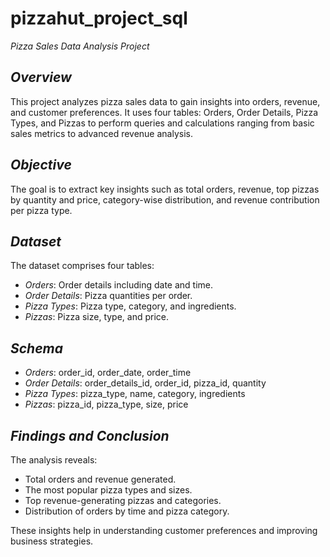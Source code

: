 # pizzahut_project_sql
*Pizza Sales Data Analysis Project*

## *Overview*
This project analyzes pizza sales data to gain insights into orders, revenue, and customer preferences. It uses four tables: Orders, Order Details, Pizza Types, and Pizzas to perform queries and calculations ranging from basic sales metrics to advanced revenue analysis.

## *Objective*
The goal is to extract key insights such as total orders, revenue, top pizzas by quantity and price, category-wise distribution, and revenue contribution per pizza type.

## *Dataset*
The dataset comprises four tables:
- *Orders*: Order details including date and time.
- *Order Details*: Pizza quantities per order.
- *Pizza Types*: Pizza type, category, and ingredients.
- *Pizzas*: Pizza size, type, and price.

## *Schema*
- *Orders*: order_id, order_date, order_time
- *Order Details*: order_details_id, order_id, pizza_id, quantity
- *Pizza Types*: pizza_type, name, category, ingredients
- *Pizzas*: pizza_id, pizza_type, size, price

## *Findings and Conclusion*
The analysis reveals:
- Total orders and revenue generated.
- The most popular pizza types and sizes.
- Top revenue-generating pizzas and categories.
- Distribution of orders by time and pizza category. 

These insights help in understanding customer preferences and improving business strategies.
